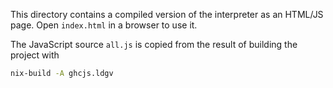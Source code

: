 This directory contains a compiled version of the interpreter as an HTML/JS
page. Open `index.html` in a browser to use it.

The JavaScript source `all.js` is copied from the result of building the
project with

```sh
nix-build -A ghcjs.ldgv
```
